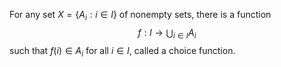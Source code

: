 For any set $X=\{ A_{i} : i\in I \}$ of nonempty sets, there is a function
$$
f:I\to \bigcup_{i\in I}A_{i}
$$
such that $f(i)\in A_{i}$ for all $i\in I$, called a choice function.